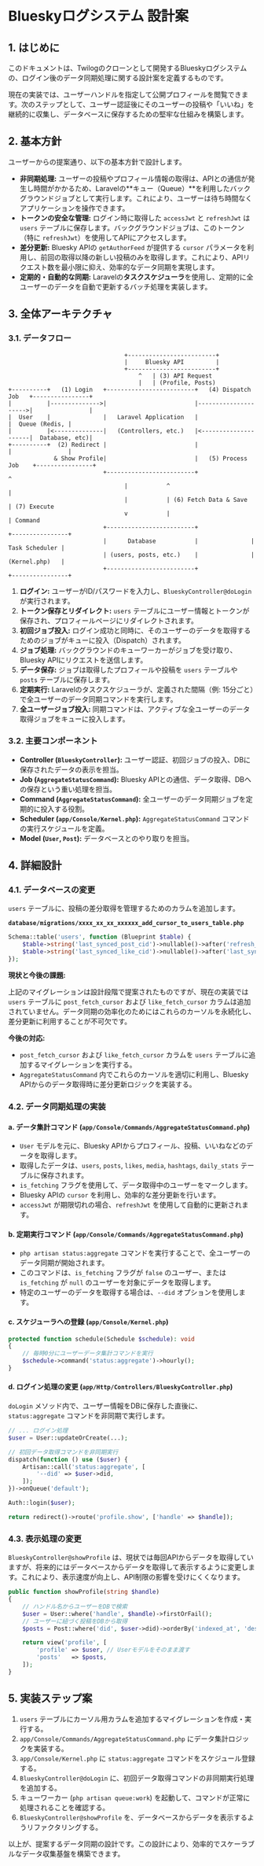 
# Blueskyログシステム 設計案

## 1. はじめに

このドキュメントは、Twilogのクローンとして開発するBlueskyログシステムの、ログイン後のデータ同期処理に関する設計案を定義するものです。

現在の実装では、ユーザーハンドルを指定して公開プロフィールを閲覧できます。次のステップとして、ユーザー認証後にそのユーザーの投稿や「いいね」を継続的に収集し、データベースに保存するための堅牢な仕組みを構築します。

## 2. 基本方針

ユーザーからの提案通り、以下の基本方針で設計します。

- **非同期処理:** ユーザーの投稿やプロフィール情報の取得は、APIとの通信が発生し時間がかかるため、Laravelの**キュー（Queue）**を利用したバックグラウンドジョブとして実行します。これにより、ユーザーは待ち時間なくアプリケーションを操作できます。
- **トークンの安全な管理:** ログイン時に取得した `accessJwt` と `refreshJwt` は `users` テーブルに保存します。バックグラウンドジョブは、このトークン（特に `refreshJwt`）を使用してAPIにアクセスします。
- **差分更新:** Bluesky APIの `getAuthorFeed` が提供する `cursor` パラメータを利用し、前回の取得以降の新しい投稿のみを取得します。これにより、APIリクエスト数を最小限に抑え、効率的なデータ同期を実現します。
- **定期的・自動的な同期:** Laravelの**タスクスケジューラ**を使用し、定期的に全ユーザーのデータを自動で更新するバッチ処理を実装します。

## 3. 全体アーキテクチャ

### 3.1. データフロー

```
                                 +-------------------------+
                                 |     Bluesky API         |
                                 +-------------------------+
                                     ^   | (3) API Request
                                     |   | (Profile, Posts)
+----------+   (1) Login   +-------------------------+   (4) Dispatch Job   +----------------+
|          |-------------->|                         |--------------------->|                |
|  User    |               |   Laravel Application   |                      |  Queue (Redis, |
|          |<--------------|   (Controllers, etc.)   |<---------------------|  Database, etc)|
+----------+  (2) Redirect |                         |                      |                |
             & Show Profile|                         |   (5) Process Job    +----------------+
                           +-------------------------+                      ^
                                 |           ^                              |
                                 |           | (6) Fetch Data & Save        | (7) Execute
                                 v           |                              | Command
                           +-------------------------+               +----------------+
                           |      Database           |               | Task Scheduler |
                           | (users, posts, etc.)    |               | (Kernel.php)   |
                           +-------------------------+               +----------------+
```

1.  **ログイン:** ユーザーがID/パスワードを入力し、`BlueskyController@doLogin` が実行されます。
2.  **トークン保存とリダイレクト:** `users` テーブルにユーザー情報とトークンが保存され、プロフィールページにリダイレクトされます。
3.  **初回ジョブ投入:** ログイン成功と同時に、そのユーザーのデータを取得するためのジョブがキューに投入（Dispatch）されます。
4.  **ジョブ処理:** バックグラウンドのキューワーカーがジョブを受け取り、Bluesky APIにリクエストを送信します。
5.  **データ保存:** ジョブは取得したプロフィールや投稿を `users` テーブルや `posts` テーブルに保存します。
6.  **定期実行:** Laravelのタスクスケジューラが、定義された間隔（例: 15分ごと）で全ユーザーのデータ同期コマンドを実行します。
7.  **全ユーザージョブ投入:** 同期コマンドは、アクティブな全ユーザーのデータ取得ジョブをキューに投入します。

### 3.2. 主要コンポーネント

- **Controller (`BlueskyController`):** ユーザー認証、初回ジョブの投入、DBに保存されたデータの表示を担当。
- **Job (`AggregateStatusCommand`):** Bluesky APIとの通信、データ取得、DBへの保存という重い処理を担当。
- **Command (`AggregateStatusCommand`):** 全ユーザーのデータ同期ジョブを定期的に投入する役割。
- **Scheduler (`app/Console/Kernel.php`):** `AggregateStatusCommand` コマンドの実行スケジュールを定義。
- **Model (`User`, `Post`):** データベースとのやり取りを担当。

## 4. 詳細設計

### 4.1. データベースの変更

`users` テーブルに、投稿の差分取得を管理するためのカラムを追加します。

**`database/migrations/xxxx_xx_xx_xxxxxx_add_cursor_to_users_table.php`**

```php
Schema::table('users', function (Blueprint $table) {
    $table->string('last_synced_post_cid')->nullable()->after('refresh_jwt')->comment('最後に同期した投稿のCID');
    $table->string('last_synced_like_cid')->nullable()->after('last_synced_post_cid')->comment('最後に同期したいのCID');
});
```

**現状と今後の課題:**

上記のマイグレーションは設計段階で提案されたものですが、現在の実装では `users` テーブルに `post_fetch_cursor` および `like_fetch_cursor` カラムは追加されていません。データ同期の効率化のためにはこれらのカーソルを永続化し、差分更新に利用することが不可欠です。

**今後の対応:**

*   `post_fetch_cursor` および `like_fetch_cursor` カラムを `users` テーブルに追加するマイグレーションを実行する。
*   `AggregateStatusCommand` 内でこれらのカーソルを適切に利用し、Bluesky APIからのデータ取得時に差分更新ロジックを実装する。

### 4.2. データ同期処理の実装

#### a. データ集計コマンド (`app/Console/Commands/AggregateStatusCommand.php`)

- `User` モデルを元に、Bluesky APIからプロフィール、投稿、いいねなどのデータを取得します。
- 取得したデータは、`users`, `posts`, `likes`, `media`, `hashtags`, `daily_stats` テーブルに保存されます。
- `is_fetching` フラグを使用して、データ取得中のユーザーをマークします。
- Bluesky APIの `cursor` を利用し、効率的な差分更新を行います。
- `accessJwt` が期限切れの場合、`refreshJwt` を使用して自動的に更新されます。

#### b. 定期実行コマンド (`app/Console/Commands/AggregateStatusCommand.php`)

- `php artisan status:aggregate` コマンドを実行することで、全ユーザーのデータ同期が開始されます。
- このコマンドは、`is_fetching` フラグが `false` のユーザー、または `is_fetching` が `null` のユーザーを対象にデータを取得します。
- 特定のユーザーのデータを取得する場合は、`--did` オプションを使用します。

#### c. スケジューラへの登録 (`app/Console/Kernel.php`)

```php
protected function schedule(Schedule $schedule): void
{
    // 毎時0分にユーザーデータ集計コマンドを実行
    $schedule->command('status:aggregate')->hourly();
}
```

#### d. ログイン処理の変更 (`app/Http/Controllers/BlueskyController.php`)

`doLogin` メソッド内で、ユーザー情報をDBに保存した直後に、`status:aggregate` コマンドを非同期で実行します。

```php
// ... ログイン処理
$user = User::updateOrCreate(...);

// 初回データ取得コマンドを非同期実行
dispatch(function () use ($user) {
    Artisan::call('status:aggregate', [
        '--did' => $user->did,
    ]);
})->onQueue('default');

Auth::login($user);

return redirect()->route('profile.show', ['handle' => $handle]);
```

### 4.3. 表示処理の変更

`BlueskyController@showProfile` は、現状では毎回APIからデータを取得していますが、将来的にはデータベースからデータを取得して表示するように変更します。これにより、表示速度が向上し、API制限の影響を受けにくくなります。

```php
public function showProfile(string $handle)
{
    // ハンドル名からユーザーをDBで検索
    $user = User::where('handle', $handle)->firstOrFail();
    // ユーザーに紐づく投稿をDBから取得
    $posts = Post::where('did', $user->did)->orderBy('indexed_at', 'desc')->paginate(50);

    return view('profile', [
        'profile' => $user, // Userモデルをそのまま渡す
        'posts'   => $posts,
    ]);
}
```

## 5. 実装ステップ案

1.  `users` テーブルにカーソル用カラムを追加するマイグレーションを作成・実行する。
2.  `app/Console/Commands/AggregateStatusCommand.php` にデータ集計ロジックを実装する。
3.  `app/Console/Kernel.php` に `status:aggregate` コマンドをスケジュール登録する。
4.  `BlueskyController@doLogin` に、初回データ取得コマンドの非同期実行処理を追加する。
5.  キューワーカー (`php artisan queue:work`) を起動して、コマンドが正常に処理されることを確認する。
6.  `BlueskyController@showProfile` を、データベースからデータを表示するようリファクタリングする。

以上が、提案するデータ同期の設計です。この設計により、効率的でスケーラブルなデータ収集基盤を構築できます。
